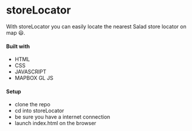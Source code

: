 # storeLocator
With storeLocator you can easily locate the nearest Salad store locator on map 😃.


#### Built with 
- HTML
- CSS
- JAVASCRIPT
- MAPBOX GL JS


#### Setup
- clone the repo
- cd into storeLocator
- be sure you have a internet connection
- launch index.html on the browser
